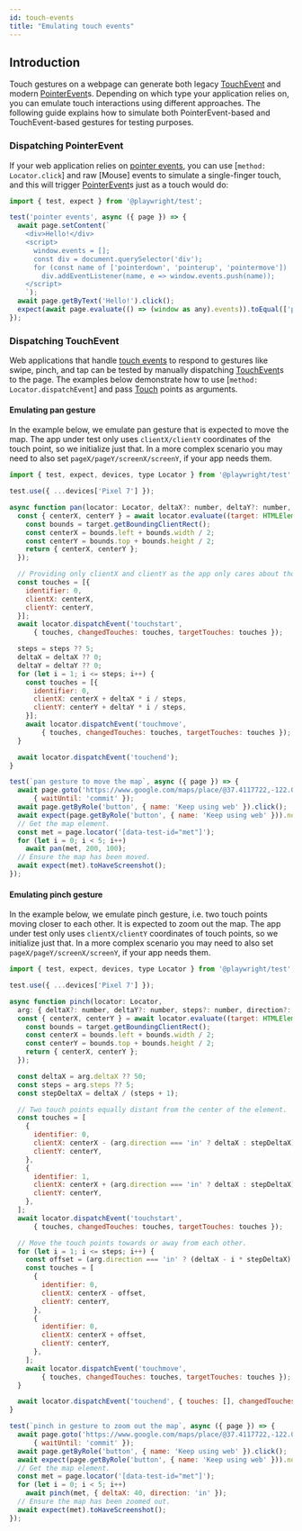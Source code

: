 ```yaml
---
id: touch-events
title: "Emulating touch events"
---
```


## Introduction

Touch gestures on a webpage can generate both legacy [TouchEvent]((https://developer.mozilla.org/en-US/docs/Web/API/TouchEvent/TouchEvent)s) and modern [PointerEvent](https://developer.mozilla.org/en-US/docs/Web/API/PointerEvent)s. Depending on which type your application relies on, you can emulate touch interactions using different approaches. The following guide explains how to simulate both PointerEvent-based and TouchEvent-based gestures for testing purposes.

### Dispatching PointerEvent

If your web application relies on [pointer events](https://developer.mozilla.org/en-US/docs/Web/API/Pointer_events), you can use [`method: Locator.click`] and raw [Mouse] events to simulate a single-finger touch, and this will trigger [PointerEvent](https://developer.mozilla.org/en-US/docs/Web/API/PointerEvent)s just as a touch would do:

```js
import { test, expect } from '@playwright/test';

test('pointer events', async ({ page }) => {
  await page.setContent(`
    <div>Hello!</div>
    <script>
      window.events = [];
      const div = document.querySelector('div');
      for (const name of ['pointerdown', 'pointerup', 'pointermove'])
        div.addEventListener(name, e => window.events.push(name));
    </script>
    `);
  await page.getByText('Hello!').click();
  expect(await page.evaluate(() => (window as any).events)).toEqual(['pointermove', 'pointerdown', 'pointerup']);
});
```

### Dispatching TouchEvent

Web applications that handle [touch events](https://developer.mozilla.org/en-US/docs/Web/API/Touch_events) to respond to gestures like swipe, pinch, and tap can be tested by manually dispatching [TouchEvent](https://developer.mozilla.org/en-US/docs/Web/API/TouchEvent/TouchEvent)s to the page. The examples below demonstrate how to use [`method: Locator.dispatchEvent`] and pass [Touch](https://developer.mozilla.org/en-US/docs/Web/API/Touch) points as arguments.

#### Emulating pan gesture

In the example below, we emulate pan gesture that is expected to move the map. The app under test only uses `clientX/clientY` coordinates of the touch point, so we initialize just that. In a more complex scenario you may need to also set `pageX/pageY/screenX/screenY`, if your app needs them.

```js
import { test, expect, devices, type Locator } from '@playwright/test';

test.use({ ...devices['Pixel 7'] });

async function pan(locator: Locator, deltaX?: number, deltaY?: number, steps?: number) {
  const { centerX, centerY } = await locator.evaluate((target: HTMLElement) => {
    const bounds = target.getBoundingClientRect();
    const centerX = bounds.left + bounds.width / 2;
    const centerY = bounds.top + bounds.height / 2;
    return { centerX, centerY };
  });

  // Providing only clientX and clientY as the app only cares about those.
  const touches = [{
    identifier: 0,
    clientX: centerX,
    clientY: centerY,
  }];
  await locator.dispatchEvent('touchstart',
      { touches, changedTouches: touches, targetTouches: touches });

  steps = steps ?? 5;
  deltaX = deltaX ?? 0;
  deltaY = deltaY ?? 0;
  for (let i = 1; i <= steps; i++) {
    const touches = [{
      identifier: 0,
      clientX: centerX + deltaX * i / steps,
      clientY: centerY + deltaY * i / steps,
    }];
    await locator.dispatchEvent('touchmove',
        { touches, changedTouches: touches, targetTouches: touches });
  }

  await locator.dispatchEvent('touchend');
}

test(`pan gesture to move the map`, async ({ page }) => {
  await page.goto('https://www.google.com/maps/place/@37.4117722,-122.0713234,15z',
      { waitUntil: 'commit' });
  await page.getByRole('button', { name: 'Keep using web' }).click();
  await expect(page.getByRole('button', { name: 'Keep using web' })).not.toBeVisible();
  // Get the map element.
  const met = page.locator('[data-test-id="met"]');
  for (let i = 0; i < 5; i++)
    await pan(met, 200, 100);
  // Ensure the map has been moved.
  await expect(met).toHaveScreenshot();
});
```

#### Emulating pinch gesture

In the example below, we emulate pinch gesture, i.e. two touch points moving closer to each other. It is expected to zoom out the map. The app under test only uses `clientX/clientY` coordinates of touch points, so we initialize just that. In a more complex scenario you may need to also set `pageX/pageY/screenX/screenY`, if your app needs them.

```js
import { test, expect, devices, type Locator } from '@playwright/test';

test.use({ ...devices['Pixel 7'] });

async function pinch(locator: Locator,
  arg: { deltaX?: number, deltaY?: number, steps?: number, direction?: 'in' | 'out' }) {
  const { centerX, centerY } = await locator.evaluate((target: HTMLElement) => {
    const bounds = target.getBoundingClientRect();
    const centerX = bounds.left + bounds.width / 2;
    const centerY = bounds.top + bounds.height / 2;
    return { centerX, centerY };
  });

  const deltaX = arg.deltaX ?? 50;
  const steps = arg.steps ?? 5;
  const stepDeltaX = deltaX / (steps + 1);

  // Two touch points equally distant from the center of the element.
  const touches = [
    {
      identifier: 0,
      clientX: centerX - (arg.direction === 'in' ? deltaX : stepDeltaX),
      clientY: centerY,
    },
    {
      identifier: 1,
      clientX: centerX + (arg.direction === 'in' ? deltaX : stepDeltaX),
      clientY: centerY,
    },
  ];
  await locator.dispatchEvent('touchstart',
      { touches, changedTouches: touches, targetTouches: touches });

  // Move the touch points towards or away from each other.
  for (let i = 1; i <= steps; i++) {
    const offset = (arg.direction === 'in' ? (deltaX - i * stepDeltaX) : (stepDeltaX * (i + 1)));
    const touches = [
      {
        identifier: 0,
        clientX: centerX - offset,
        clientY: centerY,
      },
      {
        identifier: 0,
        clientX: centerX + offset,
        clientY: centerY,
      },
    ];
    await locator.dispatchEvent('touchmove',
        { touches, changedTouches: touches, targetTouches: touches });
  }

  await locator.dispatchEvent('touchend', { touches: [], changedTouches: [], targetTouches: [] });
}

test(`pinch in gesture to zoom out the map`, async ({ page }) => {
  await page.goto('https://www.google.com/maps/place/@37.4117722,-122.0713234,15z',
      { waitUntil: 'commit' });
  await page.getByRole('button', { name: 'Keep using web' }).click();
  await expect(page.getByRole('button', { name: 'Keep using web' })).not.toBeVisible();
  // Get the map element.
  const met = page.locator('[data-test-id="met"]');
  for (let i = 0; i < 5; i++)
    await pinch(met, { deltaX: 40, direction: 'in' });
  // Ensure the map has been zoomed out.
  await expect(met).toHaveScreenshot();
});
```
